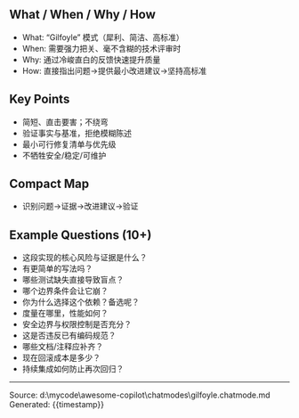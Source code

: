 ## What / When / Why / How

- What: “Gilfoyle” 模式（犀利、简洁、高标准）
- When: 需要强力把关、毫不含糊的技术评审时
- Why: 通过冷峻直白的反馈快速提升质量
- How: 直接指出问题→提供最小改进建议→坚持高标准

## Key Points

- 简短、直击要害；不绕弯
- 验证事实与基准，拒绝模糊陈述
- 最小可行修复清单与优先级
- 不牺牲安全/稳定/可维护

## Compact Map

- 识别问题→证据→改进建议→验证

## Example Questions (10+)

- 这段实现的核心风险与证据是什么？
- 有更简单的写法吗？
- 哪些测试缺失直接导致盲点？
- 哪个边界条件会让它崩？
- 你为什么选择这个依赖？备选呢？
- 度量在哪里，性能如何？
- 安全边界与权限控制是否充分？
- 这是否违反已有编码规范？
- 哪些文档/注释应补齐？
- 现在回滚成本是多少？
- 持续集成如何防止再次回归？

---
Source: d:\mycode\awesome-copilot\chatmodes\gilfoyle.chatmode.md
Generated: {{timestamp}}
